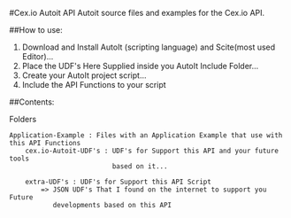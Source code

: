 #Cex.io Autoit API
Autoit source files and examples for the Cex.io API.

##How to use:
1. Download and Install AutoIt (scripting language) and Scite(most used Editor)...
2. Place the UDF's Here Supplied inside you AutoIt Include Folder...
3. Create your AutoIt project script...
4. Include the API Functions to your script

##Contents:

Folders
```Autoit
Application-Example : Files with an Application Example that use with this API Functions
	cex.io-Autoit-UDF's : UDF's for Support this API and your future tools 
						  based on it...
						  
	extra-UDF's : UDF's for Support this API Script
		=> JSON UDF's That I found on the internet to support you Future
		   developments based on this API

```

